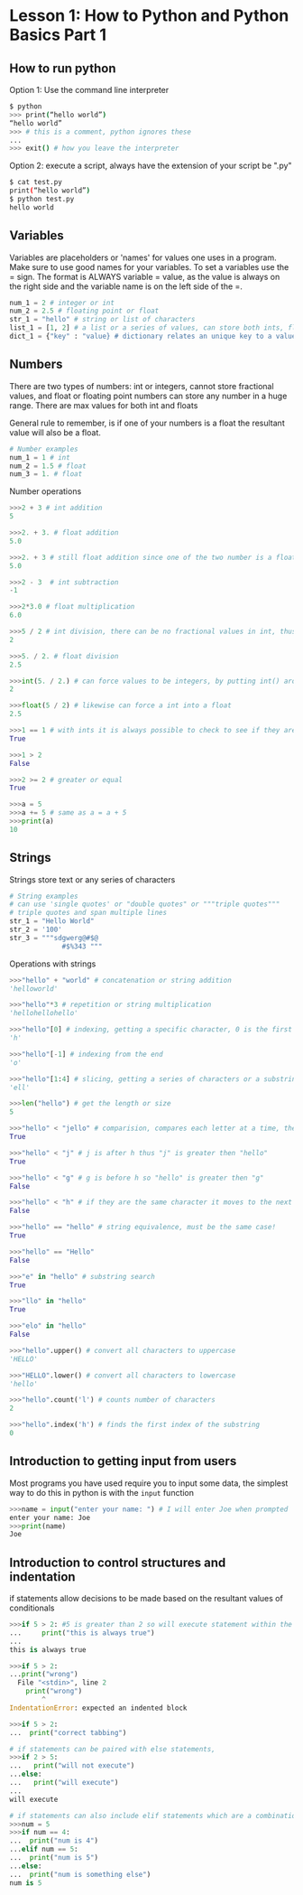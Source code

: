 # Lesson 1: How to Python and Python Basics Part 1 
## How to run python 
Option 1: Use the command line interpreter  

```bash
$ python
>>> print(“hello world”) 
“hello world”
>>> # this is a comment, python ignores these
...
>>> exit() # how you leave the interpreter
```

Option 2: execute a script, always have the extension of your script be ".py"

```bash
$ cat test.py
print(“hello world”)
$ python test.py 
hello world
```
## Variables 
Variables are placeholders or 'names' for values one uses in a program. Make sure to use good names for your variables. To set a variables use the = sign. The format is ALWAYS variable = value, as the value is always on the right side and the variable name is on the left side of the =.

``` python 
num_1 = 2 # integer or int  
num_2 = 2.5 # floating point or float
str_1 = "hello" # string or list of characters
list_1 = [1, 2] # a list or a series of values, can store both ints, floats or strings or other lists
dict_1 = {"key" : "value} # dictionary relates an unique key to a value
```


## Numbers 
There are two types of numbers: int or integers, cannot store fractional values, and float or floating point numbers can store any number in a huge range. There are max values for both int and floats

General rule to remember, is if one of your numbers is a float the resultant value will also be a float.

```python
# Number examples
num_1 = 1 # int
num_2 = 1.5 # float 
num_3 = 1. # float 
```

Number operations

```python
>>>2 + 3 # int addition
5

>>>2. + 3. # float addition 
5.0

>>>2. + 3 # still float addition since one of the two number is a float
5.0

>>>2 - 3  # int subtraction 
-1 

>>>2*3.0 # float multiplication
6.0

>>>5 / 2 # int division, there can be no fractional values in int, thus is rounded down 
2 

>>>5. / 2. # float division 
2.5 

>>>int(5. / 2.) # can force values to be integers, by putting int() around it 
2 

>>>float(5 / 2) # likewise can force a int into a float 
2.5

>>>1 == 1 # with ints it is always possible to check to see if they are same value with "==" operator 
True

>>>1 > 2
False

>>>2 >= 2 # greater or equal 
True

>>>a = 5 
>>>a += 5 # same as a = a + 5
>>>print(a)
10

```

## Strings 

Strings store text or any series of characters

```python
# String examples 
# can use 'single quotes' or "double quotes" or """triple quotes"""
# triple quotes and span multiple lines
str_1 = "Hello World"
str_2 = '100'
str_3 = """sdgwerg@#$@
			 #$%343 """
```
Operations with strings 

```python
>>>"hello" + "world" # concatenation or string addition
'helloworld'

>>>"hello"*3 # repetition or string multiplication
'hellohellohello'

>>>"hello"[0] # indexing, getting a specific character, 0 is the first character in the string
'h'

>>>"hello"[-1] # indexing from the end
'o'

>>>"hello"[1:4] # slicing, getting a series of characters or a substring, format is string[start character:end character]
'ell' 

>>>len("hello") # get the length or size 
5 

>>>"hello" < "jello" # comparision, compares each letter at a time, the letter that later in the alphebet is 'larger'
True

>>>"hello" < "j" # j is after h thus "j" is greater then "hello"
True

>>>"hello" < "g" # g is before h so "hello" is greater then "g"
False

>>>"hello" < "h" # if they are the same character it moves to the next character in the comparision or if there are no more the longer string is greater
False

>>>"hello" == "hello" # string equivalence, must be the same case! 
True

>>>"hello" == "Hello" 
False

>>>"e" in "hello" # substring search 
True 

>>>"llo" in "hello" 
True

>>>"elo" in "hello" 
False

>>>"hello".upper() # convert all characters to uppercase
'HELLO'

>>>"HELLO".lower() # convert all characters to lowercase 
'hello'

>>>"hello".count('l') # counts number of characters 
2

>>>"hello".index('h') # finds the first index of the substring
0

```



## Introduction to getting input from users 
Most programs you have used require you to input some data, the simplest way to do this in python is with the `input` function
 
```python
>>>name = input("enter your name: ") # I will enter Joe when prompted
enter your name: Joe
>>>print(name)
Joe
```


## Introduction to control structures and indentation

if statements allow decisions to be made based on the resultant values of conditionals 

```python
>>>if 5 > 2: #5 is greater than 2 so will execute statement within the if statement. Statements within the if statement are tabbed 
...     print("this is always true")
... 
this is always true

>>>if 5 > 2:
...print("wrong")
  File "<stdin>", line 2
    print("wrong")
        ^
IndentationError: expected an indented block

>>>if 5 > 2:
...  print("correct tabbing")

# if statements can be paired with else statements, 
>>>if 2 > 5:
...   print("will not execute")
...else:
...   print("will execute")
...
will execute

# if statements can also include elif statements which are a combination of a if and else statement.
>>>num = 5
>>>if num == 4:
...  print("num is 4")
...elif num == 5:
...  print("num is 5")
...else:
...  print("num is something else")
num is 5

```


















